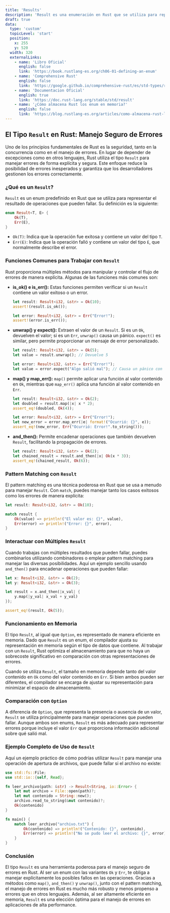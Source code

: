 ```yaml
---
title: 'Results'
description: 'Result es una enumeración en Rust que se utiliza para representar valores que pueden fallar'
draft: true
data:
  type: 'custom'
  topicLevel: 'start'
  position:
    x: 255
    y: 520
  width: 320
  externalLinks:
    - name: 'Libro Oficial'
      english: false
      link: 'https://book.rustlang-es.org/ch06-01-defining-an-enum'
    - name: 'Comprehensive Rust'
      english: false
      link: 'https://google.github.io/comprehensive-rust/es/std-types/result.html'
    - name: 'Documentacion Oficial'
      english: true
      link: 'https://doc.rust-lang.org/stable/std/result'
    - name: '¿Cómo almacena Rust los enum en memoria?'
      english: false
      link: 'https://blog.rustlang-es.org/articles/como-almacena-rust-los-enum-en-memoria'
---
```

## El Tipo `Result` en Rust: Manejo Seguro de Errores

Uno de los principios fundamentales de Rust es la seguridad, tanto en la concurrencia como en el manejo de errores. En lugar de depender de excepciones como en otros lenguajes, Rust utiliza el tipo `Result` para manejar errores de forma explícita y segura. Este enfoque reduce la posibilidad de errores inesperados y garantiza que los desarrolladores gestionen los errores correctamente.

### ¿Qué es un `Result`?

`Result` es un enum predefinido en Rust que se utiliza para representar el resultado de operaciones que pueden fallar. Su definición es la siguiente:

```rust
enum Result<T, E> {
    Ok(T),
    Err(E),
}
```

- `Ok(T)`: Indica que la operación fue exitosa y contiene un valor del tipo `T`.
- `Err(E)`: Indica que la operación falló y contiene un valor del tipo `E`, que normalmente describe el error.

### Funciones Comunes para Trabajar con `Result`

Rust proporciona múltiples métodos para manipular y controlar el flujo de errores de manera explícita. Algunas de las funciones más comunes son:

- **is_ok() e is_err():** Estas funciones permiten verificar si un `Result` contiene un valor exitoso o un error.

  ```rust
  let result: Result<i32, &str> = Ok(10);
  assert!(result.is_ok());

  let error: Result<i32, &str> = Err("Error!");
  assert!(error.is_err());
  ```

- **unwrap() y expect():** Extraen el valor de un `Result`. Si es un `Ok`, devuelven el valor; si es un `Err`, `unwrap()` causa un pánico. `expect()` es similar, pero permite proporcionar un mensaje de error personalizado.

  ```rust
  let result: Result<i32, &str> = Ok(5);
  let value = result.unwrap(); // Devuelve 5

  let error: Result<i32, &str> = Err("Error!");
  let value = error.expect("Algo salió mal"); // Causa un pánico con el mensaje proporcionado
  ```

- **map() y map_err():** `map()` permite aplicar una función al valor contenido en `Ok`, mientras que `map_err()` aplica una función al valor contenido en `Err`.

  ```rust
  let result: Result<i32, &str> = Ok(2);
  let doubled = result.map(|x| x * 2);
  assert_eq!(doubled, Ok(4));

  let error: Result<i32, &str> = Err("Error!");
  let new_error = error.map_err(|e| format!("Ocurrió: {}", e));
  assert_eq!(new_error, Err("Ocurrió: Error!".to_string()));
  ```

- **and_then():** Permite encadenar operaciones que también devuelven `Result`, facilitando la propagación de errores.

  ```rust
  let result: Result<i32, &str> = Ok(2);
  let chained_result = result.and_then(|x| Ok(x * 3));
  assert_eq!(chained_result, Ok(6));
  ```

### Pattern Matching con `Result`

El pattern matching es una técnica poderosa en Rust que se usa a menudo para manejar `Result`. Con `match`, puedes manejar tanto los casos exitosos como los errores de manera explícita:

```rust
let result: Result<i32, &str> = Ok(10);

match result {
    Ok(value) => println!("El valor es: {}", value),
    Err(error) => println!("Error: {}", error),
}
```

### Interactuar con Múltiples `Result`

Cuando trabajas con múltiples resultados que pueden fallar, puedes combinarlos utilizando combinadores o emplear pattern matching para manejar las diversas posibilidades. Aquí un ejemplo sencillo usando `and_then()` para encadenar operaciones que pueden fallar:

```rust
let x: Result<i32, &str> = Ok(2);
let y: Result<i32, &str> = Ok(3);

let result = x.and_then(|x_val| {
    y.map(|y_val| x_val + y_val)
});

assert_eq!(result, Ok(5));
```

### Funcionamiento en Memoria

El tipo `Result`, al igual que `Option`, es representado de manera eficiente en memoria. Dado que `Result` es un enum, el compilador ajusta su representación en memoria según el tipo de datos que contiene. Al trabajar con un `Result`, Rust optimiza el almacenamiento para que no haya un sobrecoste significativo en comparación con otras representaciones de errores.

Cuando se utiliza `Result`, el tamaño en memoria depende tanto del valor contenido en `Ok` como del valor contenido en `Err`. Si bien ambos pueden ser diferentes, el compilador se encarga de ajustar su representación para minimizar el espacio de almacenamiento.

### Comparación con `Option`

A diferencia de `Option`, que representa la presencia o ausencia de un valor, `Result` se utiliza principalmente para manejar operaciones que pueden fallar. Aunque ambos son enums, `Result` es más adecuado para representar errores porque incluye el valor `Err` que proporciona información adicional sobre qué salió mal.

### Ejemplo Completo de Uso de `Result`

Aquí un ejemplo práctico de cómo podrías utilizar `Result` para manejar una operación de apertura de archivos, que puede fallar si el archivo no existe:

```rust
use std::fs::File;
use std::io::{self, Read};

fn leer_archivo(path: &str) -> Result<String, io::Error> {
    let mut archivo = File::open(path)?;
    let mut contenido = String::new();
    archivo.read_to_string(&mut contenido)?;
    Ok(contenido)
}

fn main() {
    match leer_archivo("archivo.txt") {
        Ok(contenido) => println!("Contenido: {}", contenido),
        Err(error) => println!("No se pudo leer el archivo: {}", error),
    }
}
```

### Conclusión

El tipo `Result` es una herramienta poderosa para el manejo seguro de errores en Rust. Al ser un enum con las variantes `Ok` y `Err`, te obliga a manejar explícitamente los posibles fallos en las operaciones. Gracias a métodos como `map()`, `and_then()` y `unwrap()`, junto con el pattern matching, el manejo de errores en Rust es mucho más robusto y menos propenso a errores que en otros lenguajes. Además, al ser altamente eficiente en memoria, `Result` es una elección óptima para el manejo de errores en aplicaciones de alta performance.
